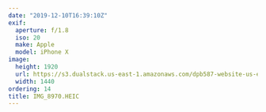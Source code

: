 ```yaml
---
date: "2019-12-10T16:39:10Z"
exif:
  aperture: f/1.8
  iso: 20
  make: Apple
  model: iPhone X
image:
  height: 1920
  url: https://s3.dualstack.us-east-1.amazonaws.com/dpb587-website-us-east-1/asset/gallery/2019-south-america/0959d62f-f701-2ee5-2e2d-9ea36e4becb1~1920.jpg
  width: 1440
ordering: 14
title: IMG_8970.HEIC
---
```

